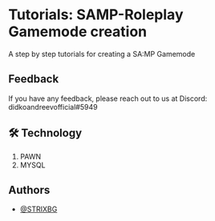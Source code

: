 
# Tutorials: SAMP-Roleplay Gamemode creation

A step by step tutorials for creating a SA:MP Gamemode



## Feedback

If you have any feedback, please reach out to us at Discord: didkoandreevofficial#5949


## 🛠 Technology
1. PAWN
2. MYSQL


## Authors

- [@STRIXBG](https://www.github.com/STRIXBG)

